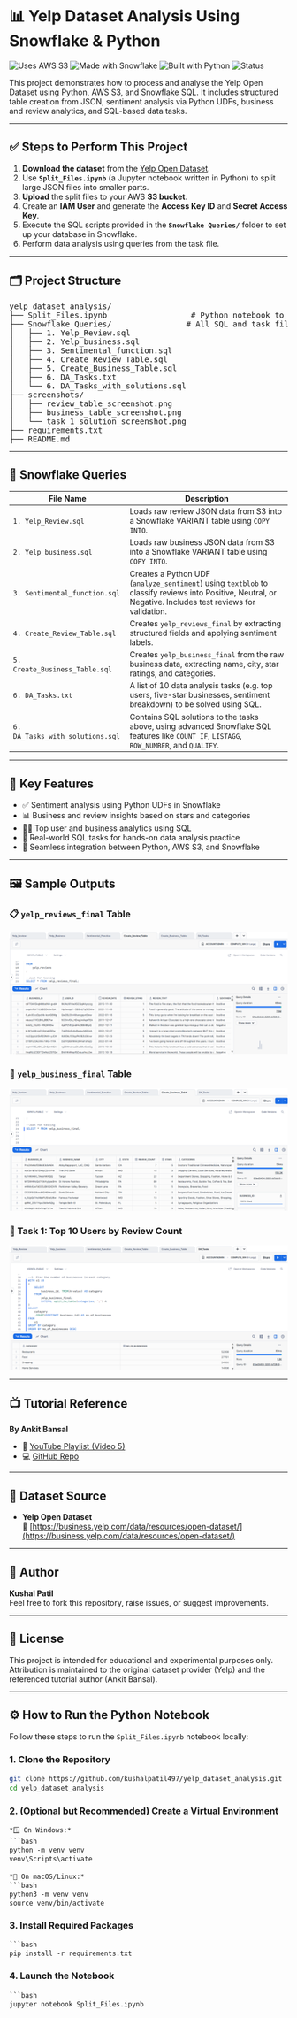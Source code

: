# 📊 Yelp Dataset Analysis Using Snowflake & Python

![Uses AWS S3](https://img.shields.io/badge/Uses-AWS%20S3-orange?style=for-the-badge&logo=amazon-aws)
![Made with Snowflake](https://img.shields.io/badge/Made%20with-Snowflake-blue?style=for-the-badge&logo=snowflake)
![Built with Python](https://img.shields.io/badge/Built%20with-Python-yellow?style=for-the-badge&logo=python)
![Status](https://img.shields.io/badge/Status-Completed-brightgreen?style=for-the-badge)

This project demonstrates how to process and analyse the Yelp Open Dataset using Python, AWS S3, and Snowflake SQL. It includes structured table creation from JSON, sentiment analysis via Python UDFs, business and review analytics, and SQL-based data tasks.

---

## ✅ Steps to Perform This Project

1. **Download the dataset** from the [Yelp Open Dataset](https://business.yelp.com/data/resources/open-dataset/).
2. Use **`Split_Files.ipynb`** (a Jupyter notebook written in Python) to split large JSON files into smaller parts.
3. **Upload** the split files to your AWS **S3 bucket**.
4. Create an **IAM User** and generate the **Access Key ID** and **Secret Access Key**.
5. Execute the SQL scripts provided in the **`Snowflake Queries/`** folder to set up your database in Snowflake.
6. Perform data analysis using queries from the task file.

---

## 🗂️ Project Structure

<pre>
yelp_dataset_analysis/
├── Split_Files.ipynb                  # Python notebook to split large JSON files
├── Snowflake Queries/                # All SQL and task files for Snowflake
│   ├── 1. Yelp_Review.sql
│   ├── 2. Yelp_business.sql
│   ├── 3. Sentimental_function.sql
│   ├── 4. Create_Review_Table.sql
│   ├── 5. Create_Business_Table.sql
│   ├── 6. DA_Tasks.txt
│   └── 6. DA_Tasks_with_solutions.sql
├── screenshots/
│   ├── review_table_screenshot.png
│   ├── business_table_screenshot.png
│   └── task_1_solution_screenshot.png
├── requirements.txt
├── README.md
</pre>

---

## 📂 Snowflake Queries

| File Name                        | Description |
|----------------------------------|-------------|
| `1. Yelp_Review.sql`             | Loads raw review JSON data from S3 into a Snowflake VARIANT table using `COPY INTO`. |
| `2. Yelp_business.sql`           | Loads raw business JSON data from S3 into a Snowflake VARIANT table using `COPY INTO`. |
| `3. Sentimental_function.sql`    | Creates a Python UDF (`analyze_sentiment`) using `textblob` to classify reviews into Positive, Neutral, or Negative. Includes test reviews for validation. |
| `4. Create_Review_Table.sql`     | Creates `yelp_reviews_final` by extracting structured fields and applying sentiment labels. |
| `5. Create_Business_Table.sql`   | Creates `yelp_business_final` from the raw business data, extracting name, city, star ratings, and categories. |
| `6. DA_Tasks.txt`                | A list of 10 data analysis tasks (e.g. top users, five-star businesses, sentiment breakdown) to be solved using SQL. |
| `6. DA_Tasks_with_solutions.sql` | Contains SQL solutions to the tasks above, using advanced Snowflake SQL features like `COUNT_IF`, `LISTAGG`, `ROW_NUMBER`, and `QUALIFY`. |

---

## 🧠 Key Features

- ✅ Sentiment analysis using Python UDFs in Snowflake
- 📊 Business and review insights based on stars and categories
- 🧑‍💻 Top user and business analytics using SQL
- 🧩 Real-world SQL tasks for hands-on data analysis practice
- 🔗 Seamless integration between Python, AWS S3, and Snowflake

---

## 🖼️ Sample Outputs

### 📋 `yelp_reviews_final` Table
![Review Table Screenshot](Screenshots/review_table_screenshot.png)

### 🏢 `yelp_business_final` Table
![Business Table Screenshot](Screenshots/business_table_screenshot.png)

### 🧪 Task 1: Top 10 Users by Review Count
![Task 1 Solution Screenshot](Screenshots/task_1_solution_screenshot.png)

---

## 📺 Tutorial Reference

**By Ankit Bansal**

- 🎥 [YouTube Playlist (Video 5)](https://www.youtube.com/watch?v=oXLxbk5USFg&list=PLBTZqjSKn0Ie0FvR3_ass_iTIqYV_CAth&index=5)  
- 💻 [GitHub Repo](https://github.com/ankitbansal6/end_to_end_data_analytics_project/tree/main)

---

## 🔗 Dataset Source

- **Yelp Open Dataset**  
  🔗 [https://business.yelp.com/data/resources/open-dataset/](https://business.yelp.com/data/resources/open-dataset/)

---

## 👤 Author

**Kushal Patil**  
Feel free to fork this repository, raise issues, or suggest improvements.

---

## 📃 License

This project is intended for educational and experimental purposes only. Attribution is maintained to the original dataset provider (Yelp) and the referenced tutorial author (Ankit Bansal).

---

## ⚙️ How to Run the Python Notebook

Follow these steps to run the `Split_Files.ipynb` notebook locally:

### 1. Clone the Repository
   ```bash
   git clone https://github.com/kushalpatil497/yelp_dataset_analysis.git
   cd yelp_dataset_analysis
  ```
  
### 2. (Optional but Recommended) Create a Virtual Environment

    *🪟 On Windows:*
    ```bash
    python -m venv venv
    venv\Scripts\activate

    *🐧 On macOS/Linux:*
    ```bash
    python3 -m venv venv
    source venv/bin/activate

### 3. Install Required Packages
    ```bash
    pip install -r requirements.txt
    
### 4. Launch the Notebook
    ```bash
    jupyter notebook Split_Files.ipynb

